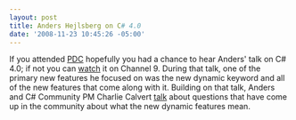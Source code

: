 ```yaml
---
layout: post
title: Anders Hejlsberg on C# 4.0
date: '2008-11-23 10:45:26 -05:00'
---
```


If you attended [PDC](http://microsoftpdc.com/) hopefully you had a chance to hear Anders' talk on C# 4.0; if not you can [watch](http://channel9.msdn.com/pdc2008/TL16/) it on Channel 9. During that talk, one of the primary new features he focused on was the new dynamic keyword and all of the new features that come along with it. Building on that talk, Anders and C# Community PM Charlie Calvert [talk](http://channel9.msdn.com/posts/VisualStudio/C-40-Questions-and-reasons-behind-the-answers/) about questions that have come up in the community about what the new dynamic features mean.

